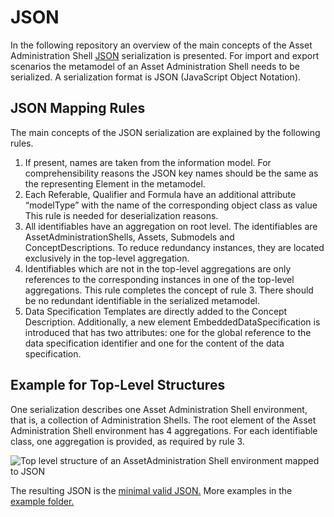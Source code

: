 # JSON
In the following repository an overview of the main concepts of the Asset Administration Shell [JSON](https://tools.ietf.org/html/rfc8259) serialization is presented. For import and export scenarios the metamodel of an Asset Administration Shell needs to be serialized. A serialization format is JSON  (JavaScript Object Notation).

## JSON Mapping Rules
The main concepts of the JSON serialization are explained by the following rules. 
1.	If present, names are taken from the information model. For comprehensibility reasons the JSON key names should be the same as the representing Element in the metamodel. 
2.	Each Referable, Qualifier and Formula have an additional attribute “modelType” with the name of the corresponding object class as value This rule is needed for deserialization reasons. 
3. All identifiables have an aggregation on root level. The identifiables are AssetAdministrationShells, Assets, Submodels and ConceptDescriptions. To reduce redundancy instances, they are located exclusively in the top-level aggregation. 
4. Identifiables which are not in the top-level aggregations are only references to the corresponding instances in one of the top-level aggregations.
This rule completes the concept of rule 3. There should be no redundant identifiable in the serialized metamodel. 
5.	Data Specification Templates are directly added to the Concept Description. Additionally, a new element EmbeddedDataSpecification is introduced that has two attributes: one for the global reference to the data specification identifier and one for the content of the data specification.

## Example for Top-Level Structures
One serialization describes one Asset Administration Shell environment, that is, a collection of Administration Shells. The root element of the Asset Administration Shell environment has 4 aggregations. For each identifiable class, one aggregation is provided, as required by rule 3.

![Top level structure of an AssetAdministration Shell environment mapped to JSON](https://user-images.githubusercontent.com/1814815/147122261-ac77deea-e83e-422d-bff5-f005feaf98d4.png)

The resulting JSON is the [minimal valid JSON.](examples/miniJsonExample.json) More examples in the [example folder.](examples)
